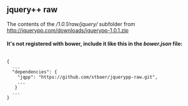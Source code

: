 ## jquery++ raw

The contents of the */1.0.1/raw/jquery/* subfolder from 
http://jquerypp.com/downloads/jquerypp-1.0.1.zip

#### It's not registered with bower, include it like this in the *bower.json* file:

```

{
  ...
  "dependencies": {
    "jqpp": "https://github.com/stbaer/jquerypp-raw.git",
    ...
   }
  ...
}
```
